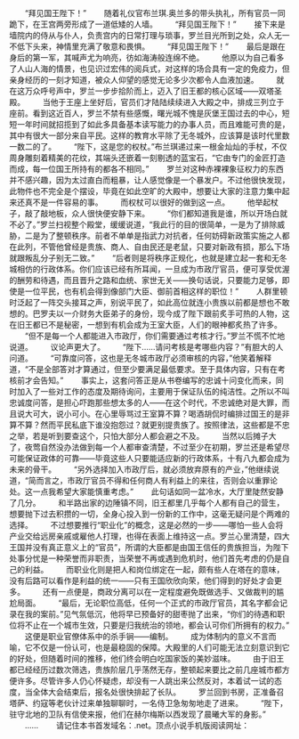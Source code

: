 　　“拜见国王陛下！”
　　随着礼仪官布兰琪.奥兰多的带头执礼，所有官员一同跪下，在王宫两旁形成了一道低矮的人墙。
　　“拜见国王陛下！”
　　接下来是墙院内的侍从与仆人，负责宫内的日常打理与琐事，罗兰目光所到之处，众人无一不低下头来，神情里充满了敬意和畏惧。
　　“拜见国王陛下！”
　　最后是跟在身后的第一军，其喊声尤为响亮，彷如海涛般连绵不绝。
　　他原以为自己看多了人山人海的情景，也见识过宏伟的阅兵式，对这样的场合具有一定的免疫力，但亲身经历的一刻才知道，被众人仰望的感觉无论多少次都令人血液加速。
　　就在这万众呼号声中，罗兰一步步拾阶而上，迈入了旧王都的核心区域——双塔圣殿。
　　当他于王座上坐好后，官员们才陆陆续续进入大殿之中，排成三列立于座前。看到这近百人，罗兰不禁有些感慨，曙光城不愧是灰堡王国过去的中心，短短一年时间就招揽到了如此多具备基本读写能力的办事人员，而且难能可贵的是，其中有很大一部分来自平民。这样的教育水平除了无冬城外，应该算是该时代里数一数二的了。
　　“陛下，这是您的权杖。”布兰琪递过来一根金灿灿的手杖，不仅周身雕刻着精美的花纹，其端头还嵌着一刻剔透的蓝宝石，“它由专门的金匠打造而成，每一位国王所持有的都各不相同。”
　　罗兰对这种赤裸裸象征权力的东西并不感兴趣，因为太过直白而粗暴，让人感觉像是一个暴发户。不过他很快发现，此物件也不完全是个摆设，毕竟在如此空旷的大殿中，想要让大家的注意力集中起来还真不是一件容易的事。
　　而权杖可以很好的做到这一点。
　　他举起杖子，敲了敲地板，众人很快便安静下来。
　　“你们都知道我是谁，所以开场白就不必了。”罗兰扫视整个殿堂，缓缓说道，“我此行的目的很简单，一是为了排除威胁，二是为了整顿秩序。前者不单单是指武力对抗者，任何妨碍新政策实施之人都在此列，不管他曾经是贵族、商人、自由民还是老鼠，只要对新政有损，那么下场就跟叛乱分子别无二致。”
　　“后者则是将秩序正规化，也就是建立起一套和无冬城相仿的行政体系。你们应该已经有所耳闻，一旦成为市政厅官员，便可享受优渥的酬劳和待遇，而且晋升之路和血统、家世无关——换句话说，只要能力足够，即使是一位平民，也有机会得到像部门大臣、御前首相这样的职位！”
　　人群里顿时泛起了一阵交头接耳之声，别说平民了，如此高位就连小贵族以前都是想也不敢想的。巴罗夫以一介财务大臣弟子的身份，现今成了陛下跟前炙手可热的人物，这在旧王都已不是秘密，一想到有机会成为王室大臣，人们的眼神都炙热了许多。
　　“但不是每一个人都能进入市政厅，你们需要通过考核才行。”罗兰不慌不忙地说道。
　　议论声更大了。
　　“陛下……请问考核是考哪些内容？”有胆大的人问道。
　　“可靠度问答，这也是无冬城市政厅必须审核的内容，”他笑着解释道，“不是全部答对才算通过，但至少要满足最低要求。至于具体内容，只有在考核前才会告知。”
　　事实上，这套问答正是从书卷编写的忠诚十问变化而来，同时加入了一些对工作的态度及期待询问，主要用于保证队伍的纯洁性。之所以不叫忠诚度问答，是担心吓跑那些想太多的人——在这个时代，不忠诚绝对是大罪，而且说大可大，说小可小。在心里辱骂过王室算不算？喝酒胡侃时编排过国王的是非算不算？然而平民私底下谁没抱怨过？就更别提贵族了。按照律法，这些都是不忠之举，若是听到要查这个，只怕大部分人都会避之不及。
　　当然以后摊子大了，夜莺自然没办法做到每一个人都审查清楚，不过至少在初期，罗兰还是希望尽可能保证政体的可靠——毕竟这些人只要能适应新的行政体系，十有八九都会成为未来的骨干。
　　“另外选择加入市政厅后，就必须放弃原有的产业，”他继续说道，“简而言之，市政厅官员不得和任何商人有利益上的来往，否则会以重罪论处。这一点我希望大家能慎重考虑。”
　　此句话如同一盆冷水，大厅里陡然安静了几分。
　　和半路出家的边陲镇不同，旧王都里几乎每个人都有自己的营生，想要抛下过去积攒的一切，全身心投入到一份新的工作中，这毫无疑问是个两难的选择。
　　不过想要推行“职业化”的概念，这是必然的一步——哪怕一些人会将产业交给远房亲戚或雇他人打理，也得在表面上维持这一点。罗兰心里清楚，四大王国并没有真正意义上的“官员”，所谓的大臣都是由国王信任的贵族担当，为陛下处事分忧是一种荣誉而非职责，当荣誉不再或遇到危机时，他们首先考虑的仍是自己的利益。
　　而职业化则是把人和岗位绑定在一起，颇有些人在塔在的意味，没有后路可以看作是利益的统一——只有王国欣欣向荣，他们得到的好处才会更多。
　　还有一点便是，商政分离可以在一定程度避免既做选手、又做裁判的尴尬局面。
　　“最后，无论职位高低，任何一个正式的市政厅官员，其名字都会记录在我的案前。”见气氛低沉，他将早已预备好的甜枣抛了出来，“你们的待遇和职位将不止在一个城市生效，只要是归我统治的领地，都会认可你们所拥有的权力。”
　　这便是职业官僚体系中的杀手锏——编制。
　　成为体制内的意义不言而喻，它不仅是一份认可，也是最稳固的保障。大殿里的人们可能无法立刻意识到它的好处，但随着时间的推移，他们终会明白吃国家饭的美妙滋味。
　　由于旧王都已经经历过数次筛选，贵族阶层几乎荡然无存，整顿起来要比之前几座城市都方便许多。尽管许多人仍心怀疑虑，却没有一人跳出来公然反对，本着试一试的态度，当全体大会结束后，报名处很快排起了长队。
　　罗兰回到书房，正准备召塔萨、约寇等老伙计过来单独聊聊时，一名侍卫急匆匆地走了进来。
　　“陛下，驻守北地的卫队有信使来报，他们在赫尔梅斯以西发现了晨曦大军的身影。”
　　……
　　请记住本书首发域名：.net。顶点小说手机版阅读网址：